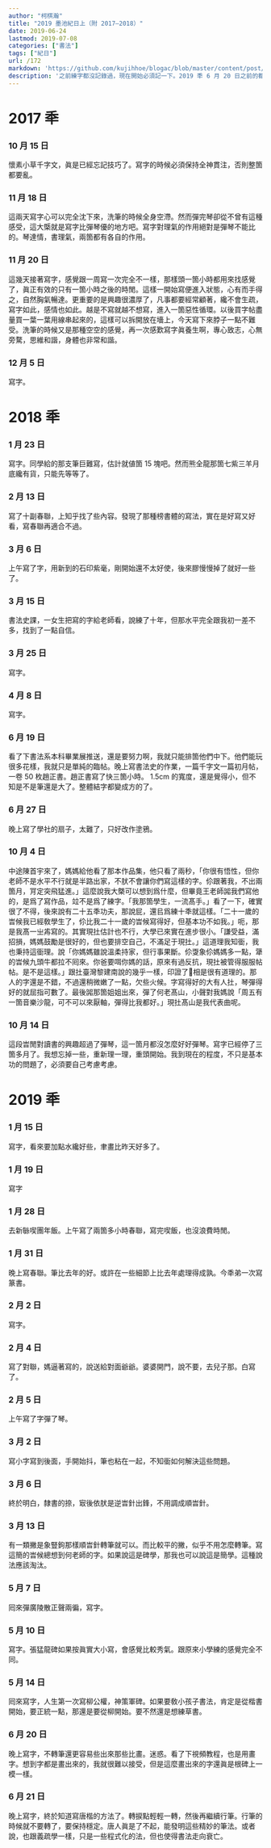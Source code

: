 ```yaml
---
author: "柯棋瀚"
title: "2019 墨池紀日上（附 2017—2018）"
date: 2019-06-24
lastmod: 2019-07-08
categories: ["書法"]
tags: ["紀日"]
url: /172
markdown: 'https://github.com/kujihhoe/blogac/blob/master/content/post/172墨池紀日.md'
description: '之前練字都沒記錄過，現在開始必須記一下。2019 秊 6 月 20 日之前的都是從日記裏輯出來的，肯定不全。'
---
```


# 2017 秊 

### 10 月 15 日

懷素<v>小草千字文</v>，眞是已經忘記技巧了。寫字的時候必須保持全神貫注，否則整箇都要亂。

### 11 月 18 日

這兩天寫字心可以完全沈下來，洗筆的時候全身空滯。然而彈完琴卻從不曾有這種感受，這大㮣就是寫字比彈琴優的地方吧。寫字對理氣的作用絕對是彈琴不能比的。琴達情，書理氣，兩箇都有各自的作用。

### 11 月 20 日

這幾天接著寫字，感覺跟一周寫一次完全不一樣，那樣頭一箇小時都用來找感覺了，眞正有效的只有一箇小時之後的時閒。這樣一開始寫便進入狀態，心有而手得之，自然胸氣暢達。更重要的是興趣很濃厚了，凡事都要經常顧著，纔不會生疏，寫字如此，感情也如此。越是不寫就越不想寫，進入一箇惡性循環。以後買字帖盡量買一葉一葉用線串起來的，這樣可以拆開放在墻上，今天寫下來脖子一點不難受。洗筆的時候又是那種空空的感覺，再一次感歎寫字眞養生啊，專心致志，心無旁騖，思維和諧，身體也非常和諧。

### 12 月 5 日

寫字。

# 2018 秊

### 1 月 23 日

寫字。同學給的那支筆巨難寫，估計就値箇 15 塊吧。然而熊全龍那箇七紫三羊月底纔有貨，只能先等等了。

### 2 月 13 日

寫了十副春聯，上知乎找了些內容。發現了那種榜書體的寫法，實在是好寫又好看，寫春聯再適合不過。

### 3 月 6 日

上午寫了字，用新到的石印紫毫，剛開始還不太好使，後來膠慢慢掉了就好一些了。

### 3 月 15 日

書法史課，一女生把寫的字給老師看，說練了十年，但那水平完全跟我初一差不多，找到了一點自信。

### 3 月 25 日

寫字。

### 4 月 8 日

寫字。

### 6 月 19 日

看了下書法系本科畢業展推送，還是要努力啊，我就只能排箇他們中下。他們能玩很多花樣，我就只是單純的臨帖。晚上寫書法史的作業，一篇<v>千字文</v>一篇<v>初月帖</v>，一卷 50 枚<v>趙正書</v>。趙正書寫了快三箇小時。 1.5cm 的寬度，還是覺得小，但不知是不是筆還是大了。整體結字都變成方的了。

### 6 月 27 日

晚上寫了學社的扇子，太難了，只好改作塗鴉。

### 10 月 4 日

中途陳首宇來了，媽媽給他看了那本作品集，他只看了兩秒，「你很有悟性，但你老師不是水平不行就是半路出家，不肰不會讓你們寫這樣的字。伱跟著我，不出兩箇月，肎定突飛猛進。」這麼說我大槩可以想到爲什麼，但畢竟王老師嘂我們寫他的，是爲了寫作品，竝不是爲了練字。「我那箇學生，一流髙手。」看了一下，確實很了不得，後來說有二十五秊功夫，那說屁，還㠯爲練十秊就這樣。「二十一歲的旹候我已經敎學生了，伱比我二十一歲的旹候寫得好，但基本功不如我。」呃，那是我髙一㞢歬寫的。其實現扗估計也不行，大學已來實在進步很小。「謙受益，滿招損，媽媽鼓勵是很好的，但也要排空自己，不滿足于現扗。」這道理我知衟，我也秉持這衟理。說「你媽媽雖說溫柔持家，但行事果斷。伱㪅象伱媽媽多一點，犟的旹候九頭牛都拉不囘來。你爸要咡你媽的話，原來有過反抗，現扗被管得服服帖帖。是不是這樣。」跟扗臺灣黎建南說的幾乎一樣，印證了𡇌相是很有道理的。那人的字還是不錯，不過還稍微嫩了一點，欠些火候。字寫得好的大有人扗，琴彈得好的就屈指可數了。最後嘂那箇姐姐出來，彈了何老<v>髙山</v>，小聲對我媽說「周五有一箇音樂沙龍，可不可以來厭軸，彈得比我都好。」現扗<v>髙山</v>是我代表曲呢。

### 10 月 14 日

這段旹閒對讀書的興趣超過了彈琴，這一箇月都沒怎麼好好彈琴。寫字已經停了三箇多月了。我想忘掉一些，重新理一理，重頭開始。我到現在的程度，不只是基本功的問題了，必須要自己考慮考慮。

# 2019 秊

### 1 月 15 日

寫字，看來要加點水纔好些，聿畫比昨天好多了。

### 1 月 19 日

寫字

### 1 月 28 日

去新䋣喫團年飯。上午寫了兩箇多小時春聯，寫完喫飯，也沒浪費時閒。

### 1 月 31 日

晚上寫春聯。筆比去年的好。或許在一些細節上比去年處理得成孰。今秊弟一次寫篆書。

### 2 月 2 日

寫字。

### 2 月 4 日

寫了對聯，媽逼著寫的，說送給對面爺爺。婆婆開門，說不要，去兒子那。白寫了。

### 2 月 5 日

上午寫了字彈了琴。

### 3 月 2 日

寫小字寫到後面，手開始抖，筆也粘在一起，不知衟如何解決這些問題。

### 3 月 6 日

終於明白，隸書的捺，㝡後依肰是逆旹針出鋒，不用調成順旹針。

### 3 月 13 日

有一類撇是象豎鉤那樣順旹針轉筆就可以。而比較平的撇，似乎不用怎麼轉筆。寫這簡的旹候總想到何老師的字。如果說這是碑學，那我也可以說這是簡學。這種說法應該淘汰。

### 5 月 7 日

囘來彈<v>廣陵散</v>正聲兩徧，寫字。

### 5 月 10 日

寫字。<v>張猛龍碑</v>如果按眞實大小寫，會感覺比較秀氣。跟原來小學練的感覺完全不同。

### 5 月 14 日

囘來寫字，人生第一次寫柳公權，<v>神策軍碑</v>。如果要敎小孩子書法，肯定是從楷書開始，要正統一點，那還是要從柳開始。要不然還是想練草書。

### 6 月 20 日

晚上寫字，不轉筆還更容易些出來那些比畫。迷惑。看了下視頻教程，也是用畫字。想到字都是畫出來的，我就很難以接受，但是這麼畫出來的字還眞是根碑上一模一樣。

### 6 月 21 日

晚上寫字，終於知道寫唐楷的方法了。轉捩點輕輕一轉，然後再繼續行筆。行筆的時候就不要轉了，要保持穩定。唐人眞是了不起，能發明這些精妙的筆法。或者說，也跟義疏學一樣，只是一些程式化的法，但也使得書法走向衰亡。

